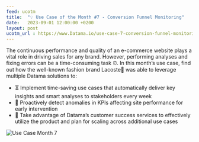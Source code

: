 ```yaml
---
feed: ucotm
title:  "💡 Use Case of the Month #7 - Conversion Funnel Monitoring"
date:   2023-09-01 12:00:00 +0200
layout: post
ucotm_url : https://www.Datama.io/use-case-7-conversion-funnel-monitoring/
---
```



The continuous performance and quality of an e-commerce website plays a vital role in driving sales for any brand. However, performing analyses and fixing errors can be a time-consuming task ⏰. In this month’s use case, find out how the well-known fashion brand Lacoste🐊 was able to leverage multiple Datama solutions to:

* ⏳ Implement time-saving use cases that automatically deliver key insights and smart analyses to stakeholders every week
* 🚨 Proactively detect anomalies in KPIs affecting site performance for early intervention
* 🌱 Take advantage of Datama’s customer success services to effectively utilize the product and plan for scaling across additional use cases


 ![Use Case Month 7]({{site.url}}/{{site.baseurl}}/_posts/use_cases_of_the_month/images/UCOTM7.png)
